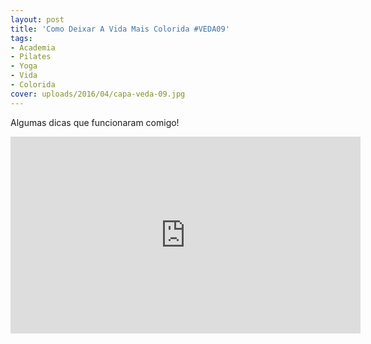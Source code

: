 ```yaml
---
layout: post
title: 'Como Deixar A Vida Mais Colorida #VEDA09'
tags:
- Academia
- Pilates
- Yoga
- Vida
- Colorida
cover: uploads/2016/04/capa-veda-09.jpg
---
```


Algumas dicas que funcionaram comigo!

<iframe width="560" height="315" src="https://www.youtube.com/embed/iRgm2yfCZOE" frameborder="0" allowfullscreen></iframe>
